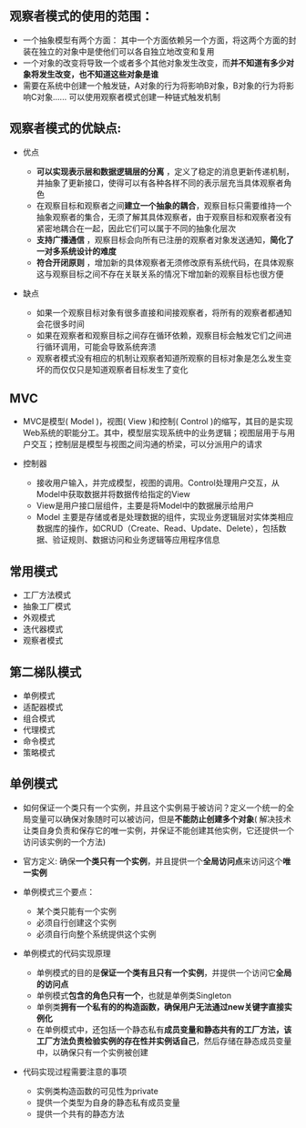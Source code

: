 ## 观察者模式的使用的范围：
  * 一个抽象模型有两个方面：
    其中一个方面依赖另一个方面，将这两个方面的封装在独立的对象中是使他们可以各自独立地改变和复用
  * 一个对象的改变将导致一个或者多个其他对象发生改变，而**并不知道有多少对象将发生改变，也不知道这些对象是谁**
  * 需要在系统中创建一个触发链，A对象的行为将影响B对象，B对象的行为将影响C对象...... 可以使用观察者模式创建一种链式触发机制

## 观察者模式的优缺点:
  * 优点
    * **可以实现表示层和数据逻辑层的分离** ，定义了稳定的消息更新传递机制，并抽象了更新接口，使得可以有各种各样不同的表示层充当具体观察者角色
    * 在观察目标和观察者之间**建立一个抽象的耦合**，观察目标只需要维持一个抽象观察者的集合，无须了解其具体观察者，由于观察目标和观察者没有紧密地耦合在一起，因此它们可以属于不同的抽象化层次
    * **支持广播通信** ，观察目标会向所有已注册的观察者对象发送通知，**简化了一对多系统设计的难度**
    * **符合开闭原则** ，增加新的具体观察者无须修改原有系统代码，在具体观察这与观察目标之间不存在关联关系的情况下增加新的观察目标也很方便

  * 缺点
    * 如果一个观察目标对象有很多直接和间接观察者，将所有的观察者都通知会花很多时间
    * 如果在观察者和观察目标之间存在循环依赖，观察目标会触发它们之间进行循环调用，可能会导致系统奔溃
    * 观察者模式没有相应的机制让观察者知道所观察的目标对象是怎么发生变坏的而仅仅只是知道观察者目标发生了变化

## MVC
  * MVC是模型( Model )，视图( View )和控制( Control )的缩写，其目的是实现Web系统的职能分工。其中，模型层实现系统中的业务逻辑；视图层用于与用户交互；控制层是模型与视图之间沟通的桥梁，可以分派用户的请求



  * 控制器
    * 接收用户输入，并完成模型，视图的调用。Control处理用户交互，从Model中获取数据并将数据传给指定的View
    * View是用户接口层组件，主要是将Model中的数据展示给用户
    * Model 主要是存储或者是处理数据的组件，实现业务逻辑层对实体类相应数据库的操作，如CRUD（Create、Read、Update、Delete），包括数据、验证规则、数据访问和业务逻辑等应用程序信息

## 常用模式
  * 工厂方法模式
  * 抽象工厂模式
  * 外观模式
  * 迭代器模式
  * 观察者模式

## 第二梯队模式
  * 单例模式
  * 适配器模式
  * 组合模式
  * 代理模式
  * 命令模式
  * 策略模式

## 单例模式
  * 如何保证一个类只有一个实例，并且这个实例易于被访问？定义一个统一的全局变量可以确保对象随时可以被访问，但是**不能防止创建多个对象**( 解决技术让类自身负责和保存它的唯一实例，并保证不能创建其他实例，它还提供一个访问该实例的一个方法)

  * 官方定义: 确保**一个类只有一个实例**，并且提供一个**全局访问点**来访问这个**唯一实例**

  * 单例模式三个要点：
    * 某个类只能有一个实例
    * 必须自行创建这个实例
    * 必须自行向整个系统提供这个实例


  * 单例模式的代码实现原理
    * 单例模式的目的是**保证一个类有且只有一个实例**，并提供一个访问它**全局的访问点**
    * 单例模式**包含的角色只有一个**，也就是单例类Singleton
    * 单例类**拥有一个私有的的构造函数，确保用户无法通过new关键字直接实例化**
    * 在单例模式中，还包括一个静态私有**成员变量和静态共有的工厂方法，该工厂方法负责检验实例的存在性并实例话自己**，然后存储在静态成员变量中，以确保只有一个实例被创建


  * 代码实现过程需要注意的事项
    * 实例类构造函数的可见性为private
    * 提供一个类型为自身的静态私有成员变量
    * 提供一个共有的静态方法
